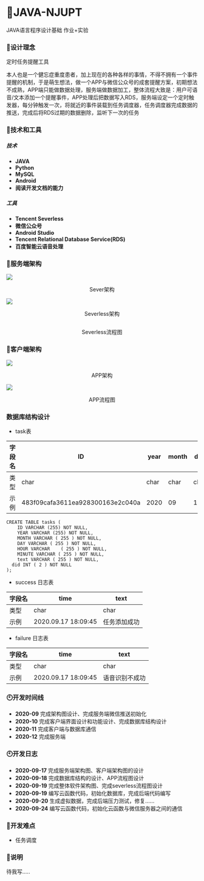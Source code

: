 # 🌴JAVA-NJUPT
JAVA语言程序设计基础 作业+实验

### 🌱设计理念

定时任务提醒工具

本人也是一个健忘症重度患者，加上现在的各种各样的事情，不得不拥有一个事件提醒的机制，于是萌生想法，做一个APP与微信公众号的成套提醒方案，初期想法不成熟，APP端只能做数据处理，服务端做数据加工，整体流程大致是：用户可语音/文本添加一个提醒事件，APP处理后把数据写入RDS，服务端设定一个定时触发器，每分钟触发一次，将就近的事件装载到任务调度器，任务调度器完成数据的推送，完成后将RDS过期的数据删除，监听下一次的任务


### 🔧技术和工具

##### **技术**
* **JAVA**
* **Python**
* **MySQL**
* **Android**
* **阅读开发文档的能力**

##### 工具
* **Tencent Severless**
* **微信公众号**
* **Android Studio**
* **Tencent Relational Database Service(RDS)**
* **百度智能云语音处理**








### 🍊服务端架构
![](https://pcdn.wxiou.cn//20200917201314.png)<p align="center">Sever架构</p>


![](https://pcdn.wxiou.cn//20200917203139.png)<p align="center">Severless架构</p>
  

![]()<p align="center">Severless流程图</p>


### 🍉客户端架构


![](https://pcdn.wxiou.cn//20200917183029.png)<p align="center">APP架构</p>


![](https://pcdn.wxiou.cn//20200917192709.png)<p align="center">APP流程图</p>


### 数据库结构设计

* task表

|字段名|ID| year|month|day|hour|minute|text|did|
| ----- | ----- | ----- |----- |----- |----- |----- |----- |----- |
| 类型 |char|char |char|char|char|char|char|int|
|示例|483f09cafa3611ea928300163e2c040a|2020|09|17|08|15|提交作业|0|

```
CREATE TABLE tasks (
	ID VARCHAR (255) NOT NULL,
	YEAR VARCHAR (255) NOT NULL,
	MONTH VARCHAR ( 255 ) NOT NULL,
	DAY VARCHAR ( 255 ) NOT NULL,
	HOUR VARCHAR	( 255 ) NOT NULL,
	MINUTE VARCHAR ( 255 ) NOT NULL,
	text VARCHAR ( 255 ) NOT NULL,
  did INT ( 2 ) NOT NULL 
);
```



* success 日志表

| 字段名 | time |text|
| ----- | ----- | ----- |
| 类型 | char |char|
|示例|2020.09.17 18:09:45|任务添加成功|

* failure 日志表

| 字段名 | time |text|
| ----- | ----- | ----- |
| 类型 | char |char|
|示例|2020.09.17 18:09:45|语音识别不成功|





### 🕙开发时间线
* **2020-09** 完成架构图设计、完成服务端微信推送初始化
* **2020-10** 完成客户端界面设计和功能设计、完成数据库结构设计
* **2020-11** 完成客户端与数据库通信
* **2020-12** 完成服务端

### 🕙开发日志

* **2020-09-17** 完成服务端架构图、客户端架构图的设计 
* **2020-09-18** 完成数据库结构的设计、APP流程图设计
* **2020-09-19** 完成整体软件架构图、完成severless流程图设计
* **2020-09-19** 编写云函数代码，初始化数据库，完成后端代码编写
* **2020-09-20** 生成虚拟数据，完成后端压力测试，修复......
* **2020-09-24** 编写云函数代码，初始化云函数与微信服务器之间的通信

### 🍄开发难点
* 任务调度



### 📢说明
待我写.....



